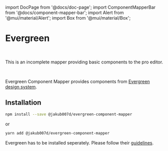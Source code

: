 import DocPage from '@docs/doc-page';
import ComponentMapperBar from '@docs/component-mapper-bar';
import Alert from '@mui/material/Alert';
import Box from '@mui/material/Box';

<DocPage>

# Evergreen

<ComponentMapperBar prefix="evergreen" href="https://evergreen.segment.com/" github="https://github.com/data-driven-forms/editor/tree/main/packages/evergreen-component-mapper" />

<br />

<Alert severity="warning">This is an incomplete mapper providing basic components to the pro editor.</Alert>

<br />


Evergreen Component Mapper provides components from [Evergreen design system](https://evergreen.segment.com/).

## Installation

```bash
npm install --save @jakub007d/evergreen-component-mapper
```
or
```bash
yarn add @jakub007d/evergreen-component-mapper
```

Evergreen has to be installed seperately. Please follow their [guidelines](https://evergreen.segment.com/introduction/getting-started).

</DocPage>